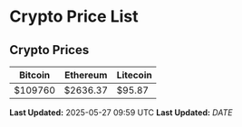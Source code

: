 # Crypto Price List

## Crypto Prices
| Bitcoin | Ethereum | Litecoin |
| ------- | -------- | -------- |
| $109760 | $2636.37 | $95.87 |
**Last Updated:** 2025-05-27 09:59 UTC
**Last Updated:** $DATE$
